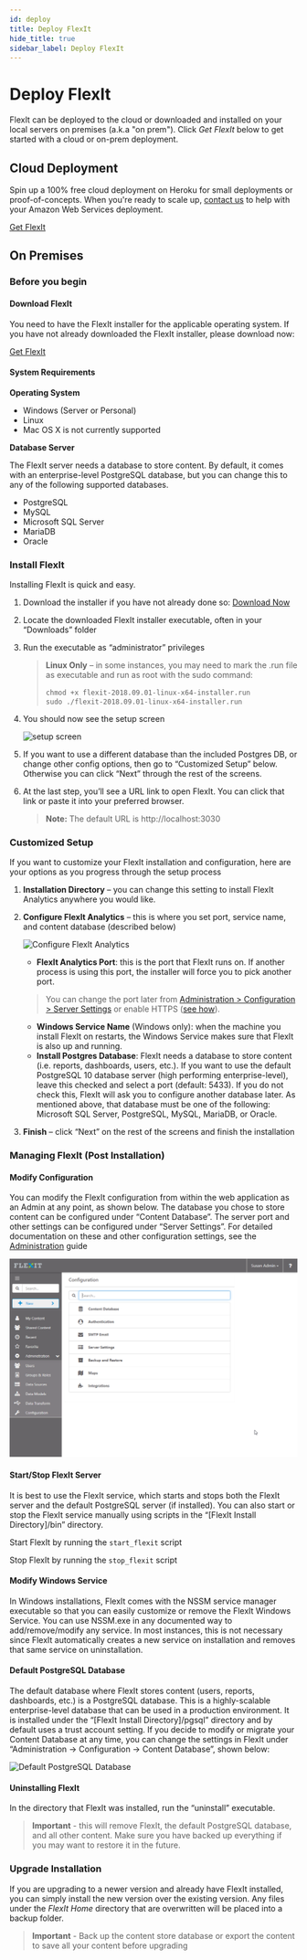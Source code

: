 ```yaml
---
id: deploy
title: Deploy FlexIt
hide_title: true
sidebar_label: Deploy FlexIt
---
```


# Deploy FlexIt

FlexIt can be deployed to the cloud or downloaded and installed on your local servers on premises (a.k.a "on prem"). Click *Get FlexIt* below to get started with a cloud or on-prem deployment.

## Cloud Deployment

Spin up a 100% free cloud deployment on Heroku for small deployments or proof-of-concepts. When you're ready to scale up, [contact us](https://flexitanalytics.com/sales/) to help with your Amazon Web Services deployment.

<a class="button button--outline button--primary button--lg" href="https://flexitanalytics.com/download">Get FlexIt</a>

## On Premises

### Before you begin

#### Download FlexIt

You need to have the FlexIt installer for the applicable operating system. If you have not already downloaded the FlexIt installer, please download now:

<a class="button button--outline button--primary button--lg" href="https://flexitanalytics.com/download">Get FlexIt</a>

#### System Requirements

**Operating System**
*   Windows (Server or Personal)
*   Linux
*   Mac OS X is not currently supported

**Database Server**

The FlexIt server needs a database to store content. By default, it comes with an enterprise-level PostgreSQL database, but you can change this to any of the following supported databases.
*   PostgreSQL
*   MySQL
*   Microsoft SQL Server
*   MariaDB
*   Oracle

### Install FlexIt

Installing FlexIt is quick and easy.

1.  Download the installer if you have not already done so: [Download Now](https://flexitanalytics.com/download/)
2.  Locate the downloaded FlexIt installer executable, often in your “Downloads” folder
3.  Run the executable as “administrator” privileges
    > **Linux Only** – in some instances, you may need to mark the .run file as executable and run as root with the sudo command:
    > ```
    > chmod +x flexit-2018.09.01-linux-x64-installer.run
    > sudo ./flexit-2018.09.01-linux-x64-installer.run
    > ```

4.  You should now see the setup screen

    ![setup screen](/img/deploy/setup1.jpg)

5.  If you want to use a different database than the included Postgres DB, or change other config options, then go to “Customized Setup” below. Otherwise you can click “Next” through the rest of the screens.
6.  At the last step, you’ll see a URL link to open FlexIt. You can click that link or paste it into your preferred browser.
    > **Note:** The default URL is http://localhost:3030
    
### Customized Setup

If you want to customize your FlexIt installation and configuration, here are your options as you progress through the setup process

1.  **Installation Directory** – you can change this setting to install FlexIt Analytics anywhere you would like.
2.  **Configure FlexIt Analytics** – this is where you set port, service name, and content database (described below)

    ![Configure FlexIt Analytics](/img/deploy/setup_configure.jpg)

    *   **FlexIt Analytics Port**: this is the port that FlexIt runs on. If another process is using this port, the installer will force you to pick another port.
    > You can change the port later from [Administration > Configuration > Server Settings](administration.md#server-settings) or enable HTTPS ([see how](administration.md#https)).
    *   **Windows Service Name** (Windows only): when the machine you install FlexIt on restarts, the Windows Service makes sure that FlexIt is also up and running.
    *   **Install Postgres Database**: FlexIt needs a database to store content (i.e. reports, dashboards, users, etc.). If you want to use the default PostgreSQL 10 database server (high performing enterprise-level), leave this checked and select a port (default: 5433). If you do not check this, FlexIt will ask you to configure another database later. As mentioned above, that database must be one of the following: Microsoft SQL Server, PostgreSQL, MySQL, MariaDB, or Oracle.

3.  **Finish** – click “Next” on the rest of the screens and finish the installation

### Managing FlexIt (Post Installation)

#### Modify Configuration

You can modify the FlexIt configuration from within the web application as an Admin at any point, as shown below. The database you chose to store content can be configured under “Content Database”. The server port and other settings can be configured under “Server Settings”. For detailed documentation on these and other configuration settings, see the [Administration](administration.md) guide

![Modify Configuration](/img/admin/configuration.png)


#### Start/Stop FlexIt Server

It is best to use the FlexIt service, which starts and stops both the FlexIt server and the default PostgreSQL server (if installed). You can also start or stop the FlexIt service manually using scripts in the “[FlexIt Install Directory]/bin” directory.

Start FlexIt by running the `start_flexit` script

Stop FlexIt by running the `stop_flexit` script

#### Modify Windows Service

In Windows installations, FlexIt comes with the NSSM service manager executable so that you can easily customize or remove the FlexIt Windows Service. You can use NSSM.exe in any documented way to add/remove/modify any service. In most instances, this is not necessary since FlexIt automatically creates a new service on installation and removes that same service on uninstallation.

#### Default PostgreSQL Database

The default database where FlexIt stores content (users, reports, dashboards, etc.) is a PostgreSQL database. This is a highly-scalable enterprise-level database that can be used in a production environment. It is installed under the “[FlexIt Install Directory]/pgsql” directory and by default uses a trust account setting. If you decide to modify or migrate your Content Database at any time, you can change the settings in FlexIt under “Administration -> Configuration -> Content Database”, shown below:

![Default PostgreSQL Database](/img/deploy/content_db.png)

#### Uninstalling FlexIt

In the directory that FlexIt was installed, run the “uninstall” executable.

> **Important** - this will remove FlexIt, the default PostgreSQL database, and all other content. Make sure you have backed up everything if you may want to restore it in the future.

### Upgrade Installation

If you are upgrading to a newer version and already have FlexIt installed, you can simply install the new version over the existing version. Any files under the *FlexIt Home* directory that are overwritten will be placed into a backup folder.

> **Important** - Back up the content store database or export the content to save all your content before upgrading
